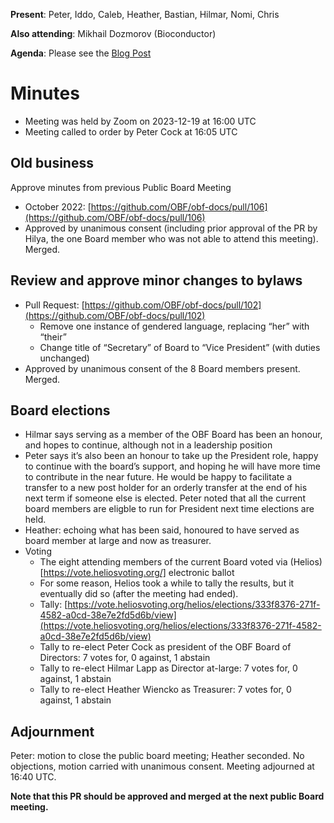 **Present**: Peter, Iddo, Caleb, Heather, Bastian, Hilmar, Nomi, Chris

**Also attending**: Mikhail Dozmorov (Bioconductor)

**Agenda**: Please see the [Blog Post](https://www.open-bio.org/2023/12/04/obf-public-board-meeting-2023-12-19/)

# Minutes
- Meeting was held by Zoom on 2023-12-19 at 16:00 UTC
- Meeting called to order by Peter Cock at 16:05 UTC

## Old business
Approve minutes from previous Public Board Meeting
- October 2022: [https://github.com/OBF/obf-docs/pull/106](https://github.com/OBF/obf-docs/pull/106)
- Approved by unanimous consent (including prior approval of the PR by Hilya, the one Board member who was not able to attend this meeting). Merged.

## Review and approve minor changes to bylaws
- Pull Request: [https://github.com/OBF/obf-docs/pull/102](https://github.com/OBF/obf-docs/pull/102)
  - Remove one instance of gendered language, replacing “her” with “their”
  - Change title of “Secretary” of Board to “Vice President” (with duties unchanged)
- Approved by unanimous consent of the 8 Board members present. Merged.

## Board elections
- Hilmar says serving as a member of the OBF Board has been an honour, and hopes to continue, although not in a leadership position
- Peter says it’s also been an honour to take up the President role, happy to continue with the board’s support,
  and hoping he will have more time to contribute in the near future.
  He would be happy to facilitate a transfer to a new post holder for an orderly transfer at the end of his next term if someone else is elected.
  Peter noted that all the current board members are eligble to run for President next time elections are held.
- Heather: echoing what has been said, honoured to have served as board member at large and now as treasurer.
- Voting
  - The eight attending members of the current Board voted via (Helios)[https://vote.heliosvoting.org/] electronic ballot
  - For some reason, Helios took a while to tally the results, but it eventually did so (after the meeting had ended).
  - Tally: [https://vote.heliosvoting.org/helios/elections/333f8376-271f-4582-a0cd-38e7e2fd5d6b/view](https://vote.heliosvoting.org/helios/elections/333f8376-271f-4582-a0cd-38e7e2fd5d6b/view)
  - Tally to re-elect Peter Cock as president of the OBF Board of Directors: 7 votes for, 0 against, 1 abstain
  - Tally to re-elect Hilmar Lapp as Director at-large: 7 votes for, 0 against, 1 abstain
  - Tally to re-elect Heather Wiencko as Treasurer: 7 votes for, 0 against, 1 abstain

## Adjournment
Peter: motion to close the public board meeting; Heather seconded. No objections, motion carried with unanimous consent. Meeting adjourned at 16:40 UTC.

**Note that this PR should be approved and merged at the next public Board meeting.**

